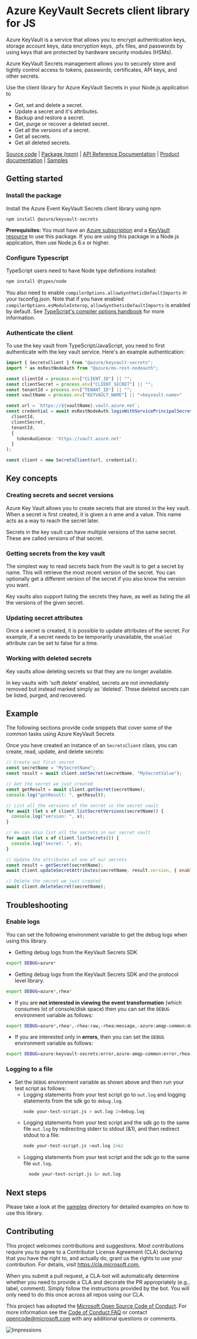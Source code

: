 # Azure KeyVault Secrets client library for JS

Azure KeyVault is a service that allows you to encrypt authentication
keys, storage account keys, data encryption keys, .pfx files, and
passwords by using keys that are protected by hardware security
modules (HSMs).

Azure KeyVault Secrets management allows you to securely store and
tightly control access to tokens, passwords, certificates, API keys,
and other secrets.

Use the client library for Azure KeyVault Secrets in your Node.js application to

- Get, set and delete a secret.
- Update a secret and it's attributes.
- Backup and restore a secret.
- Get, purge or recover a deleted secret.
- Get all the versions of a secret.
- Get all secrets.
- Get all deleted secrets.

[Source code](https://github.com/Azure/azure-sdk-for-js/tree/master/sdk/keyvault/keyvault-secrets) | [Package (npm)](https://www.npmjs.com/package/@azure/keyvault-secrets) | [API Reference Documentation](https://docs.microsoft.com/en-us/javascript/api/%40azure/keyvault/) | [Product documentation](https://azure.microsoft.com/en-us/services/keyvault/) | [Samples](https://github.com/Azure/azure-sdk-for-js/tree/master/sdk/keyvault/keyvault-services/samples)

## Getting started

### Install the package

Install the Azure Event KeyVault Secrets client library using npm

`npm install @azure/keyvault-secrets`

**Prerequisites**: You must have an [Azure subscription](https://azure.microsoft.com/free/) and a
[KeyVault resource](https://docs.microsoft.com/en-us/azure/key-vault/quick-create-portal) to use this package.
If you are using this package in a Node.js application, then use Node.js 6.x or higher.

### Configure Typescript

TypeScript users need to have Node type definitions installed:

```bash
npm install @types/node
```

You also need to enable `compilerOptions.allowSyntheticDefaultImports` in your tsconfig.json. Note that if you have enabled `compilerOptions.esModuleInterop`, `allowSyntheticDefaultImports` is enabled by default. See [TypeScript's compiler options handbook](https://www.typescriptlang.org/docs/handbook/compiler-options.html) for more information.

### Authenticate the client

To use the key vault from TypeScript/JavaScript, you need to first authenticate with the key vault service. Here's an example authentication:

```typescript
import { SecretsClient } from "@azure/keyvault-secrets";
import * as msRestNodeAuth from "@azure/ms-rest-nodeauth";

const clientId = process.env["CLIENT_ID"] || "";
const clientSecret = process.env["CLIENT_SECRET"] || "";
const tenantId = process.env["TENANT_ID"] || "";
const vaultName = process.env["KEYVAULT_NAME"] || "<keyvault-name>"

const url = `https://${vaultName}.vault.azure.net`;
const credential = await msRestNodeAuth.loginWithServicePrincipalSecret(
  clientId,
  clientSecret,
  tenantId,
  {
    tokenAudience: 'https://vault.azure.net'
  }
);

const client = new SecretsClient(url, credential);
```

## Key concepts

### Creating secrets and secret versions

Azure Key Vault allows you to create secrets that are stored in the key vault. When a secret is first created, it is given a n
ame and a value. This name acts as a way to reach the secret later.

Secrets in the key vault can have multiple versions of the same secret. These are called versions of that secret.

### Getting secrets from the key vault

The simplest way to read secrets back from the vault is to get a secret by name. This will retrieve the most recent version of the secret. You can optionally get a different version of the secret if you also know the version you want.

Key vaults also support listing the secrets they have, as well as listing the all the versions of the given secret.

### Updating secret attributes

Once a secret is created, it is possible to update attributes of the secret. For example, if a secret needs to be temporarily unavailable, the `enabled` attribute can be set to false for a time.

### Working with deleted secrets

Key vaults allow deleting secrets so that they are no longer available.

In key vaults with 'soft delete' enabled, secrets are not immediately removed but instead marked simply as 'deleted'. These deleted secrets can be listed, purged, and recovered.
 
## Example

The following sections provide code snippets that cover some of the
common tasks using Azure KeyVault Secrets

Once you have created an instance of an `SecretsClient` class, you can create, read, update, and delete secrets:

```javascript
// Create out first secret
const secretName = "MySecretName";
const result = await client.setSecret(secretName, "MySecretValue");

// Get the secret we just created
const getResult = await client.getSecret(secretName);
console.log("getResult: ", getResult);

// List all the versions of the secret in the secret vault
for await (let x of client.listSecretVersions(secretName)) {
  console.log("version: ", x);
}

// We can also list all the secrets in our secret vault
for await (let x of client.listSecrets()) {
  console.log("secret: ", x);
}

// Update the attributes of one of our secrets
const result = getSecret(secretName);
await client.updateSecretAttributes(secretName, result.version, { enabled: true });

// Delete the secret we just created
await client.deleteSecret(secretName);
```

## Troubleshooting

### Enable logs

You can set the following environment variable to get the debug logs when using this library.

- Getting debug logs from the KeyVault Secrets SDK

```bash
export DEBUG=azure*
```

- Getting debug logs from the KeyVault Secrets SDK and the protocol level library.

```bash
export DEBUG=azure*,rhea*
```

- If you are **not interested in viewing the event transformation** (which consumes lot of console/disk space) then you can set the `DEBUG` environment variable as follows:

```bash
export DEBUG=azure*,rhea*,-rhea:raw,-rhea:message,-azure:amqp-common:datatransformer
```

- If you are interested only in **errors**, then you can set the `DEBUG` environment variable as follows:

```bash
export DEBUG=azure:keyvault-secrets:error,azure-amqp-common:error,rhea-promise:error,rhea:events,rhea:frames,rhea:io,rhea:flow
```

### Logging to a file

- Set the `DEBUG` environment variable as shown above and then run your test script as follows:
  - Logging statements from your test script go to `out.log` and logging statements from the sdk go to `debug.log`.
    ```bash
    node your-test-script.js > out.log 2>debug.log
    ```
  - Logging statements from your test script and the sdk go to the same file `out.log` by redirecting stderr to stdout (&1), and then redirect stdout to a file:
    ```bash
    node your-test-script.js >out.log 2>&1
    ```
  - Logging statements from your test script and the sdk go to the same file `out.log`.
    ```bash
      node your-test-script.js &> out.log
    ```
    
## Next steps

Please take a look at the
[samples](https://github.com/Azure/azure-sdk-for-js/tree/master/sdk/keyvault/keyvault-secrets/samples)
directory for detailed examples on how to use this library.

## Contributing

This project welcomes contributions and suggestions. Most contributions require you to agree to a
Contributor License Agreement (CLA) declaring that you have the right to, and actually do, grant us
the rights to use your contribution. For details, visit <https://cla.microsoft.com.>

When you submit a pull request, a CLA-bot will automatically determine whether you need to provide
a CLA and decorate the PR appropriately (e.g., label, comment). Simply follow the instructions
provided by the bot. You will only need to do this once across all repos using our CLA.

This project has adopted the [Microsoft Open Source Code of Conduct](https://opensource.microsoft.com/codeofconduct/).
For more information see the [Code of Conduct FAQ](https://opensource.microsoft.com/codeofconduct/faq/) or
contact [opencode@microsoft.com](mailto:opencode@microsoft.com) with any additional questions or comments.

![Impressions](https://azure-sdk-impressions.azurewebsites.net/api/impressions/azure-sdk-for-js/sdk/keyvault/keyvault-secrets/README.png)
